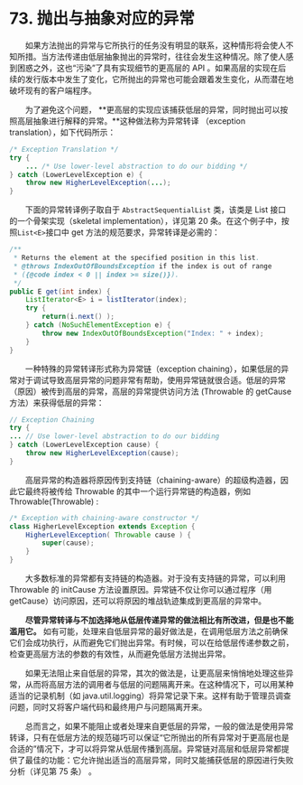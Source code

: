 # 73. 抛出与抽象对应的异常

　　如果方法抛出的异常与它所执行的任务没有明显的联系，这种情形将会使人不知所措。当方法传递由低层抽象抛出的异常时，往往会发生这种情况。除了使人感到困惑之外，这也“污染”了具有实现细节的更高层的 API 。如果高层的实现在后续的发行版本中发生了变化，它所抛出的异常也可能会跟着发生变化，从而潜在地破坏现有的客户端程序。

　　为了避免这个问题， **更高层的实现应该捕获低层的异常，同时抛出可以按照高层抽象进行解释的异常。**这种做法称为异常转译 （exception translation），如下代码所示：

```java
/* Exception Translation */
try {
    ... /* Use lower-level abstraction to do our bidding */
} catch (LowerLevelException e) {
    throw new HigherLevelException(...);
}
```

　　下面的异常转译例子取自于 `AbstractSequentialList` 类，该类是 List 接口的一个骨架实现（skeletal implementation），详见第 20 条。在这个例子中，按照`List<E>`接口中 get 方法的规范要求，异常转译是必需的：

```java
/**
 * Returns the element at the specified position in this list.
 * @throws IndexOutOfBoundsException if the index is out of range
 * ({@code index < 0 || index >= size()}).
 */
public E get(int index) {
    ListIterator<E> i = listIterator(index);
    try {
        return(i.next() );
    } catch (NoSuchElementException e) {
        throw new IndexOutOfBoundsException("Index: " + index);
    }
}
```

　　一种特殊的异常转译形式称为异常链（exception chaining），如果低层的异常对于调试导致高层异常的问题非常有帮助，使用异常链就很合适。低层的异常（原因）被传到高层的异常，高层的异常提供访问方法 (Throwable 的 getCause 方法）来获得低层的异常：

```java
// Exception Chaining
try {
... // Use lower-level abstraction to do our bidding
} catch (LowerLevelException cause) {
    throw new HigherLevelException(cause);
}
```

　　高层异常的构造器将原因传到支持链（chaining-aware）的超级构造器，因此它最终将被传给 Throwable 的其中一个运行异常链的构造器，例如 Throwable(Throwable) :

```java
/* Exception with chaining-aware constructor */
class HigherLevelException extends Exception {
    HigherLevelException( Throwable cause ) {
        super(cause);
    }
}
```

　　大多数标准的异常都有支持链的构造器。对于没有支持链的异常，可以利用 Throwable 的 initCause 方法设置原因。异常链不仅让你可以通过程序（用 getCause）访问原因，还可以将原因的堆战轨迹集成到更高层的异常中。

　　**尽管异常转译与不加选择地从低层传递异常的做法相比有所改进，但是也不能滥用它。** 如有可能，处理来自低层异常的最好做法是，在调用低层方法之前确保它们会成功执行，从而避免它们抛出异常。有时候，可以在给低层传递参数之前，检查更高层方法的参数的有效性，从而避免低层方法抛出异常。

　　如果无法阻止来自低层的异常，其次的做法是，让更高层来悄悄地处理这些异常，从而将高层方法的调用者与低层的问题隔离开来。在这种情况下，可以用某种适当的记录机制（如 java.util.logging）将异常记录下来。这样有助于管理员调查问题，同时又将客户端代码和最终用户与问题隔离开来。

　　总而言之，如果不能阻止或者处理来自更低层的异常，一般的做法是使用异常转译，只有在低层方法的规范碰巧可以保证“它所抛出的所有异常对于更高层也是合适的”情况下，才可以将异常从低层传播到高层。异常链对高层和低层异常都提供了最佳的功能：它允许抛出适当的高层异常，同时又能捕获低层的原因进行失败分析（详见第 75 条） 。